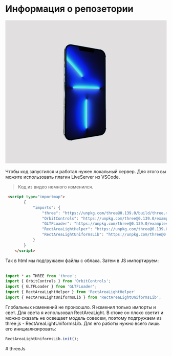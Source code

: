 # Информация о репозетории

![](preview.png)

Чтобы код запустился и работал нужен локальный сервер. Для этого вы можите использовать плагин LiveServer из VSCode. 

> Код из видео немного изменился.

```html
 <script type="importmap">
        {
            "imports": {
                "three": "https://unpkg.com/three@0.139.0/build/three.module.js",
                "OrbitControls": "https://unpkg.com/three@0.139.0/examples/jsm/controls/OrbitControls.js",
                "GLTFLoader": "https://unpkg.com/three@0.139.0/examples/jsm/loaders/GLTFLoader.js",
                "RectAreaLightHelper": "https://unpkg.com/three@0.139.0/examples/jsm/helpers/RectAreaLightHelper.js",
                "RectAreaLightUniformsLib": "https://unpkg.com/three@0.139.0/examples/jsm/lights/RectAreaLightUniformsLib.js"
            }
        }
    </script>
```
Так в html мы подгружаем файлы с облака. Затем в JS импортируем:

```js

import * as THREE from 'three';
import { OrbitControls } from 'OrbitControls';
import { GLTFLoader } from 'GLTFLoader';
import { RectAreaLightHelper } from 'RectAreaLightHelper'
import { RectAreaLightUniformsLib } from 'RectAreaLightUniformsLib';
```
Глобальных изменений не произошло. Я изменил только импорты и свет. Для света я использовал RectAreaLight. В стоке он плохо светит и можно сказать не освещает модель совесем, поэтому подгружаем из three js - RectAreaLightUniformsLib. Для его работы нужно всего лишь его инициализировать:
```js
RectAreaLightUniformsLib.init();
```
#   t h r e e J s 
 
 